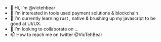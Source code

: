 - 👋 Hi, I’m @victehbear
- 👀 I’m interested in tools used payment solutions & blockchain .
- 🌱 I’m currently learning rust , native & brushing up my javascript to be good at UI/UX.
- 💞️ I’m looking to collaborate on ...
- 📫 How to reach me on twitter @VicTehBear

<!---
victehbear/victehbear is a ✨ special ✨ repository because its `README.md` (this file) appears on your GitHub profile.
You can click the Preview link to take a look at your changes.
--->
